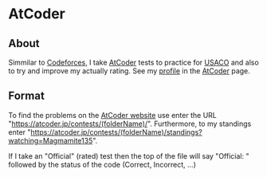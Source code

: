 # AtCoder

## About
Simmilar to [Codeforces](https://github.com/asubramanian08/Codeforces), I take [AtCoder](https://atcoder.jp) tests to practice for [USACO](https://github.com/asubramanian08/USACO) and also to try and improve my actually rating. See my [profile](https://atcoder.jp/users/magmamite135) in the [AtCoder](https://atcoder.jp) page.

## Format
To find the problems on the [AtCoder website](https://atcoder.jp) use enter the URL "https://atcoder.jp/contests/(folderName)/". Furthermore, to my standings enter "https://atcoder.jp/contests/(folderName)/standings?watching=Magmamite135".

If I take an "Official" (rated) test then the top of the file will say "Official: " followed by the status of the code (Correct, Incorrect, ...)
